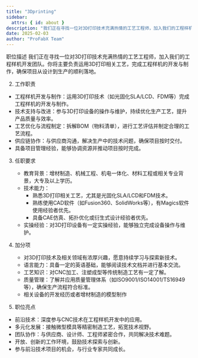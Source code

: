 ```yaml
---
title: "3Dprinting"
sidebar:
  attrs: { id: about }
description: "我们正在寻找一位对3D打印技术充满热情的工艺工程师，加入我们的工程样机开发团队。"
date: 2025-02-03
author: "ProFabX Team"
---
```


职位描述
我们正在寻找一位对3D打印技术充满热情的工艺工程师，加入我们的工程样机开发团队。你将主要负责运用3D打印相关工艺，完成工程样机的开发与制作，确保项目从设计到生产的顺利落地。

2. 工作职责
 * 工程样机开发与制作：运用3D打印技术（如光固化SLA/LCD、FDM等）完成工程样机的开发与制作。
 * 技术支持与改进：参与3D打印设备的操作与维护，持续优化生产工艺，提升产品质量与效率。
 * 工艺优化与流程制定：拆解BOM（物料清单），进行工艺评估并制定合理的工艺流程。
 * 供应链协作：与供应商沟通，解决生产中的技术问题，确保项目按时交付。
 * 具备项目管理经验，能够协调资源并推动项目按时完成。


3. 任职要求
   * 教育背景：增材制造、机械工程、机电一体化、材料工程或相关专业背景，大专及以上学历。
   * 技术能力：
     - 熟悉3D打印相关工艺，尤其是光固化SLA/LCD和FDM技术。
     - 熟练使用CAD软件（如Fusion360、SolidWorks等），有Magics软件使用经验者优先。
     - 具备CAE仿真、拓扑优化或衍生式设计经验者优先。
   * 实操经验：对3D打印设备有一定实操经验，能够独立完成设备操作与维护。
   

4. 加分项
    * 对3D打印技术及相关领域有浓厚兴趣，愿意持续学习与探索新技术。
    * 语言能力：具备一定的英语基础，能够阅读技术文档并进行基本交流。
    * 工艺知识：对CNC加工、注塑成型等传统制造工艺有一定了解。
    * 质量管理：了解并应用质量管理体系（如ISO9001/ISO14001/TS16949等），确保生产流程符合标准。
    * 相关设备的开发经历或者增材制造的模型制作

5. 职位亮点
- 前沿技术：深度参与CNC技术在工程样机开发中的应用。
- 多元化发展：接触微型模具等精密制造工艺，拓宽技术视野。
- 团队协作：与供应商、设计师、工程师紧密合作，共同解决技术难题。
- 开放、创新的工作环境，鼓励技术探索与创新。
- 参与前沿技术项目的机会，与行业专家共同成长。